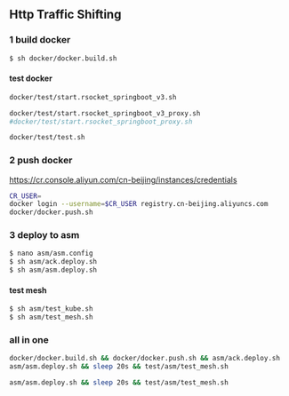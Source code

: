 ## Http Traffic Shifting

### 1 build docker
```sh
$ sh docker/docker.build.sh
```

#### test docker
```sh
docker/test/start.rsocket_springboot_v3.sh
```

```sh
docker/test/start.rsocket_springboot_v3_proxy.sh
#docker/test/start.rsocket_springboot_proxy.sh 
```

```sh
docker/test/test.sh 
```

### 2 push docker
https://cr.console.aliyun.com/cn-beijing/instances/credentials
```sh
CR_USER=
docker login --username=$CR_USER registry.cn-beijing.aliyuncs.com
docker/docker.push.sh
```

### 3 deploy to asm
```sh
$ nano asm/asm.config
$ sh asm/ack.deploy.sh
$ sh asm/asm.deploy.sh
```

#### test mesh
```sh
$ sh asm/test_kube.sh
$ sh asm/test_mesh.sh
```

### all in one
```sh
docker/docker.build.sh && docker/docker.push.sh && asm/ack.deploy.sh
asm/asm.deploy.sh && sleep 20s && test/asm/test_mesh.sh
```

```sh
asm/asm.deploy.sh && sleep 20s && test/asm/test_mesh.sh
```